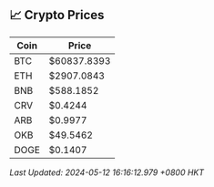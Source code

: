 ## 📈 Crypto Prices

| Coin | Price |
| ---- | ----- |
| BTC | $60837.8393 |
| ETH | $2907.0843 |
| BNB | $588.1852 |
| CRV | $0.4244 |
| ARB | $0.9977 |
| OKB | $49.5462 |
| DOGE | $0.1407 |

_Last Updated: 2024-05-12 16:16:12.979 +0800 HKT_